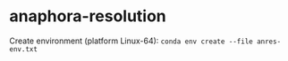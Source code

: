 # anaphora-resolution

Create environment (platform Linux-64): `conda env create --file anres-env.txt` 
